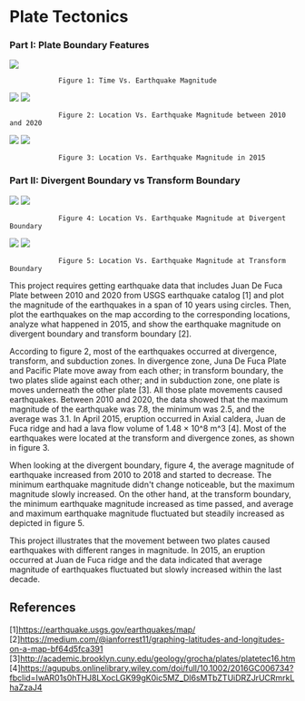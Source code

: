 # Plate Tectonics

### Part I: Plate Boundary Features

![](1.png)

                Figure 1: Time Vs. Earthquake Magnitude 

![](1.1.1.png)
![](1.1.PNG)

                Figure 2: Location Vs. Earthquake Magnitude between 2010 and 2020
                
![](3333.png)
![](3.1.PNG)

                Figure 3: Location Vs. Earthquake Magnitude in 2015

### Part II: Divergent Boundary vs Transform Boundary
![](4.png)
![](dv.png)

                Figure 4: Location Vs. Earthquake Magnitude at Divergent Boundary       
![](5.png)
![](tf.png)

                Figure 5: Location Vs. Earthquake Magnitude at Transform Boundary

This project requires getting earthquake data that includes Juan De Fuca Plate between 2010 and 2020 from USGS earthquake catalog [1] and plot the magnitude of the earthquakes in a span of 10 years using circles. Then, plot the earthquakes on the map according to the corresponding locations, analyze what happened in 2015, and show the earthquake magnitude on divergent boundary and transform boundary [2].

According to figure 2, most of the earthquakes occurred at divergence, transform, and subduction zones. In divergence zone, Juna De Fuca Plate and Pacific Plate move away from each other; in transform boundary, the two plates slide against each other; and in subduction zone, one plate is moves underneath the other plate [3]. All those plate movements caused earthquakes. Between 2010 and 2020, the data showed that the maximum magnitude of the earthquake was 7.8, the minimum was 2.5, and the average was 3.1. In April 2015, eruption occurred in Axial caldera, Juan de Fuca ridge and had a lava flow volume of 1.48 × 10^8 m^3 [4]. Most of the earthquakes were located at the transform and divergence zones, as shown in figure 3.

When looking at the divergent boundary, figure 4, the average magnitude of earthquake increased from 2010 to 2018 and started to decrease. The minimum earthquake magnitude didn't change noticeable, but the maximum magnitude slowly increased. On the other hand, at the transform boundary, the minimum earthquake magnitude increased as time passed, and average and maximum earthquake magnitude fluctuated but steadily increased as depicted in figure 5.

This project illustrates that the movement between two plates caused earthquakes with different ranges in magnitude. In 2015, an eruption occurred at Juan de Fuca ridge and the data indicated that average magnitude of earthquakes fluctuated but slowly increased within the last decade.


## References

[1]https://earthquake.usgs.gov/earthquakes/map/
[2]https://medium.com/@ianforrest11/graphing-latitudes-and-longitudes-on-a-map-bf64d5fca391
[3]http://academic.brooklyn.cuny.edu/geology/grocha/plates/platetec16.htm
[4]https://agupubs.onlinelibrary.wiley.com/doi/full/10.1002/2016GC006734?fbclid=IwAR01s0hTHJ8LXocLGK99gK0ic5MZ_Dl6sMTbZTUiDRZJrUCRmrkLhaZzaJ4

